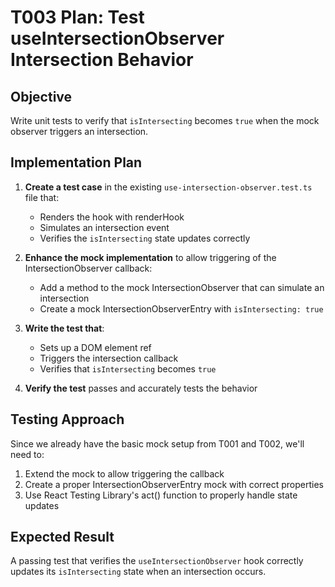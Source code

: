 # T003 Plan: Test useIntersectionObserver Intersection Behavior

## Objective

Write unit tests to verify that `isIntersecting` becomes `true` when the mock observer triggers an intersection.

## Implementation Plan

1. **Create a test case** in the existing `use-intersection-observer.test.ts` file that:

   - Renders the hook with renderHook
   - Simulates an intersection event
   - Verifies the `isIntersecting` state updates correctly

2. **Enhance the mock implementation** to allow triggering of the IntersectionObserver callback:

   - Add a method to the mock IntersectionObserver that can simulate an intersection
   - Create a mock IntersectionObserverEntry with `isIntersecting: true`

3. **Write the test that**:

   - Sets up a DOM element ref
   - Triggers the intersection callback
   - Verifies that `isIntersecting` becomes `true`

4. **Verify the test** passes and accurately tests the behavior

## Testing Approach

Since we already have the basic mock setup from T001 and T002, we'll need to:

1. Extend the mock to allow triggering the callback
2. Create a proper IntersectionObserverEntry mock with correct properties
3. Use React Testing Library's act() function to properly handle state updates

## Expected Result

A passing test that verifies the `useIntersectionObserver` hook correctly updates its `isIntersecting` state when an intersection occurs.
